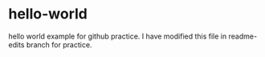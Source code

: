 # hello-world
hello world example for github practice.
I have modified this file in readme-edits branch for practice.
